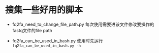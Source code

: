 # 搜集一些好用的脚本

* fq2fa_need_to_change_file_path.py
每次使用需要进该文件修改要操作的fastq文件的file path

* fq2fa_can_be_used_in_bash.py
使用时先运行 ```fq2fa_can_be_used_in_bash.py -h```










